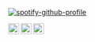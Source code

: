 [![spotify-github-profile](https://spotify-github-profile.vercel.app/api/view?uid=35c39pa44rs6p0gxw3kn2jb0t&cover_image=true&theme=natemoo-re)](https://spotify-github-profile.vercel.app/api/view?uid=35c39pa44rs6p0gxw3kn2jb0t&redirect=true)

[<img align="left" alt="codeSTACKr | Twitter" width="22px" src="https://cdn.jsdelivr.net/npm/simple-icons@v3/icons/twitter.svg" />][twitter]
[<img align="left" alt="codeSTACKr | LinkedIn" width="22px" src="https://cdn.jsdelivr.net/npm/simple-icons@v3/icons/linkedin.svg" />][linkedin]
[<img align="left" alt="codeSTACKr | Instagram" width="22px" src="https://cdn.jsdelivr.net/npm/simple-icons@v3/icons/instagram.svg" />][instagram]

[twitter]: https://twitter.com/adikul358
[instagram]: https://instagram.com/adikul358
[linkedin]: https://linkedin.com/in/adikul358
